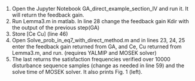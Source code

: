 1) Open the Jupyter Notebook GA_direct_example_section_IV and run it. It will return the feedback gain. 
2) Run Lemma3.m in matlab. In line 28 change the feedback gain Kdir with the output of the previous step(GA)
3) Store [Ce Cu] (line 46)
4) Open Solve_prob_in_eq7_with_direct_method.m and in lines 23, 24, 25 enter the feedback gain returned from GA, and Ce, Cu returned from Lemma3.m, and run. (requires YALMIP and MOSEK solver)
5) The last returns the satisfaction frequencies verified over 10000 disturbance sequence samples (change as needed in line 59) and the solve time of MOSEK solver. It also prints Fig. 1 (left).
